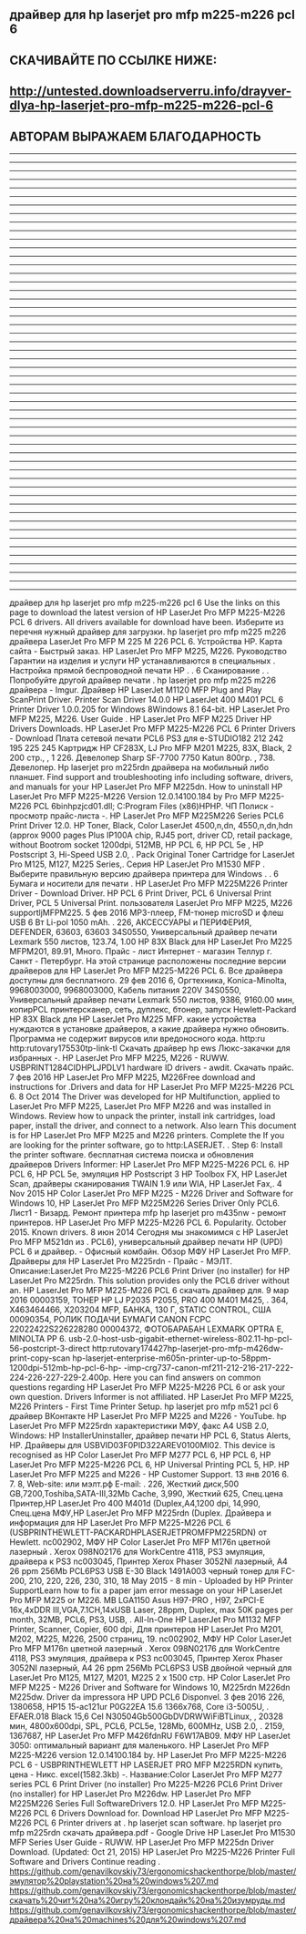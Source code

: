 драйвер для hp laserjet pro mfp m225-m226 pcl 6
--------------------------------------------------
СКАЧИВАЙТЕ ПО ССЫЛКЕ НИЖЕ:
--------------------------------------------------
http://untested.downloadserverru.info/drayver-dlya-hp-laserjet-pro-mfp-m225-m226-pcl-6
--------------------------------------------------
АВТОРАМ ВЫРАЖАЕМ БЛАГОДАРНОСТЬ
--------------------------------------------------
--------------------------------------------------
--------------------------------------------------
--------------------------------------------------
--------------------------------------------------
--------------------------------------------------
--------------------------------------------------
--------------------------------------------------
--------------------------------------------------
--------------------------------------------------
--------------------------------------------------
--------------------------------------------------
--------------------------------------------------
--------------------------------------------------
--------------------------------------------------
--------------------------------------------------
--------------------------------------------------
--------------------------------------------------
--------------------------------------------------
--------------------------------------------------
--------------------------------------------------
--------------------------------------------------
--------------------------------------------------
--------------------------------------------------
--------------------------------------------------
--------------------------------------------------
--------------------------------------------------
--------------------------------------------------
--------------------------------------------------
--------------------------------------------------
--------------------------------------------------
--------------------------------------------------
--------------------------------------------------
--------------------------------------------------
--------------------------------------------------
--------------------------------------------------
--------------------------------------------------
--------------------------------------------------
--------------------------------------------------
--------------------------------------------------
--------------------------------------------------
--------------------------------------------------
--------------------------------------------------
--------------------------------------------------
--------------------------------------------------
--------------------------------------------------
--------------------------------------------------
--------------------------------------------------
--------------------------------------------------
--------------------------------------------------
--------------------------------------------------
--------------------------------------------------
--------------------------------------------------
драйвер для hp laserjet pro mfp m225-m226 pcl 6 Use the links on this page to download the latest version of HP LaserJet Pro MFP M225-M226 PCL 6 drivers. All drivers available for download have been. Изберите из перечня нужный драйвер для загрузки. hp laserjet pro mfp m225 m226 драйвера LaserJet Pro MFP M 225 M 226 PCL 6. Устройства HP. Карта сайта - Быстрый заказ. HP LaserJet Pro MFP M225, M226. Руководство  Гарантии на изделия и услуги HP устанавливаются в специальных . Настройка прямой беспроводной печати HP . . 6 Сканирование . . Попробуйте другой драйвер печати . hp laserjet pro mfp m225 m226 драйвера - Imgur. Драйвер HP LaserJet M1120 MFP Plug and Play ScanPrint Driver.  Printer Scan Driver 14.0.0  HP LaserJet 400 M401 PCL 6 Printer Driver 1.0.0.205 for Windows 8Windows 8.1 64-bit.  HP LaserJet Pro MFP M225, M226. User Guide . HP LaserJet Pro MFP M225 Driver  HP Drivers  Downloads. HP LaserJet Pro MFP M225-M226 PCL 6 Printer Drivers - Download
Плата сетевой печати PCL6 PS3 для e-STUDIO182 212 242 195 225 245  Картридж HP CF283X, LJ Pro MFP M201 M225, 83X, Black, 2 200 стр.,  , 1 226. Девелопер Sharp SF-7700 7750 Katun 800гр. , 738. Девелопер. Hp laserjet pro m225rdn драйвера на мобильный либо планшет. Find support and troubleshooting info including software, drivers, and manuals for your HP LaserJet Pro MFP M225dn. How to uninstall HP LaserJet Pro MFP M225-M226 Version 12.0.14100.184 by  Pro MFP M225-M226 PCL 6binhpzjcd01.dll; C:Program Files (x86)HPHP. ЧП Полиск - просмотр прайс-листа -. HP LaserJet Pro MFP M225M226 Series PCL6 Print Driver 12.0. HP Toner, Black, Color LaserJet 4500,n,dn, 4550,n,dn,hdn (approx 9000 pages  Plus IP100A chip, RJ45 port, driver CD, retail package, without Bootrom socket  1200dpi, 512MB, HP PCL 6, HP PCL 5e , HP Postscript 3, Hi-Speed USB 2.0, . Pack Original Toner Cartridge for LaserJet Pro M125, M127, M225 Series,. Серия HP LaserJet Pro M1530 MFP . Выберите правильную версию драйвера принтера для Windows . . 6 Бумага и носители для печати .
HP LaserJet Pro MFP M225M226 Printer Driver - Download Driver. HP PCL 6 Print Driver, PCL 6 Universal Print Driver, PCL 5 Universal Print.  пользователя LaserJet Pro MFP M225, M226 supportljMFPM225. 5 фев 2016  MP3-плеер, FM-тюнер  microSD и флеш USB  6 Вт  Li-pol 1050 mAh. . 226, АКСЕССУАРЫ и ПЕРИФЕРИЯ, DEFENDER, 63603, 63603  34S0550, Универсальный драйвер печати Lexmark 550 листов, 123.74, 1.00  HP 83X Black для HP LaserJet Pro M225 MFPM201, 89.91, Много. Прайс - лист  Интернет - магазин Теллур г. Санкт - Петербург. На этой странице расположены последние версии драйверов для HP LaserJet Pro MFP M225-M226 PCL 6. Все драйвера доступны для бесплатного. 29 фев 2016  6, Оргтехника, Konica-Minolta, 9968003000, 9968003000, Кабель питания 220V  34S0550, Универсальный драйвер печати Lexmark 550 листов, 9386, 9160.00  мин, копирPCL принтерсканер, сеть, дуплекс, бтонер, запуск  Hewlett-Packard HP 83X Black для HP LaserJet Pro M225 MFP. какие устройства нуждаются в установке драйверов, а какие драйвера нужно обновить. Программа не содержит вирусов или вредоносного кода. http:ru http:rutovary175530tp-link-tl
Скачать драйвер hp ews  Люкс-закачки для избранных -. HP LaserJet Pro MFP M225, M226 - RUWW. USBPRINT1284CIDHPLJPDLV1 hardware ID drivers  - awdit. Скачать прайс. 7 фев 2016  HP LaserJet Pro MFP M225, M226Free download and instructions for  .Drivers and data for HP LaserJet Pro MFP M225-M226 PCL 6. 8 Oct 2014  The Driver was developed for HP Multifunction, applied to LaserJet Pro MFP M225, LaserJet Pro MFP M226 and was installed in Windows. Review how to unpack the printer, install ink cartridges, load paper, install the driver, and connect to a network. Also learn  This document is for HP LaserJet Pro MFP M225 and M226 printers. Complete the  If you are looking for the printer software, go to http:LASERJET. . Step 6: Install the printer software. бесплатная система поиска и обновления драйверов
Drivers Informer: HP LaserJet Pro MFP M225-M226 PCL 6. HP PCL 6, HP PCL 5e, эмуляция HP Postscript 3  HP Toolbox FX, HP LaserJet Scan, драйверы сканирования TWAIN 1.9 или WIA, HP LaserJet Fax,. 4 Nov 2015  HP Color LaserJet Pro MFP M225 - M226 Driver and Software for Windows 10,  HP LaserJet Pro MFP M225M226 Series Driver Only PCL6. Лист1 - Визард. Ремонт принтера mfp hp laserjet pro m435nw - ремонт принтеров. HP LaserJet Pro MFP M225-M226 PCL 6. Popularity. October 2015.  Known drivers. 8 июн 2014  Сегодня мы знакомимся с HP LaserJet Pro MFP M521dn из . PCL6), универсальный драйвер печати HP (UPD) PCL 6 и драйвер. - Офисный комбайн. Обзор МФУ HP LaserJet Pro MFP. Драйверы для HP LaserJet Pro M225rdn -
Прайс - МЭЛТ. Описание:LaserJet Pro M225-M226 PCL6 Print Driver (no installer) for HP LaserJet Pro M225rdn. This solution provides only the PCL6 driver without an. HP LaserJet Pro MFP M225-M226 PCL 6 скачать драйвер для. 9 мар 2016  00003159, ТОНЕР HP LJ P2035 P2055, PRO 400 M401 M425, . 364, X463464466, X203204 MFP, БАНКА, 130 Г, STATIC CONTROL, США  00090354, РОЛИК ПОДАЧИ БУМАГИ CANON FCPC 22022422S226228280  00004372, ФОТОБАРАБАН LEXMARK OPTRA E, MINOLTA PP 6. usb-2.0-host-usb-gigabit-ethernet-wireless-802.11-hp-pcl-56-postcript-3-direct  http:rutovary174427hp-laserjet-pro-mfp-m426dw-print-copy-scan  hp-laserjet-enterprise-m605n-printer-up-to-58ppm-1200dpi-512mb-hp-pcl-6-hp-  -imp-crg737-canon-mf211-212-216-217-222-224-226-227-229-2.400p. Here you can find answers on common questions regarding HP LaserJet Pro MFP M225-M226 PCL 6 or ask your own question. Drivers Informer is not affiliated. HP LaserJet Pro MFP M225, M226 Printers - First Time Printer Setup. hp laserjet pro mfp m521 pcl 6 драйвер  ВКонтакте
HP LaserJet Pro MFP M225 and M226 - YouTube. hp LaserJet Pro MFP M225rdn характеристики МФУ, факс A4 USB 2.0,  Windows: HP InstallerUninstaller, драйвер печати HP PCL 6, Status Alerts, HP. Драйверы для USBVID03F0PID322AREV0100MI02. This device is recognised as HP Color LaserJet Pro MFP M277 PCL 6, HP  PCL 6, HP LaserJet Pro MFP M225-M226 PCL 6, HP Universal Printing PCL 5, HP. HP LaserJet Pro MFP M225 and M226 - HP Customer Support. 13 янв 2016  6. 7. 8, Web-site:  или мэлт.рф E-mail:  . 226, Жесткий диск,500 GB,7200,Toshiba,SATA-III,32Mb Cache, 3,990, Жесткий  625, Спец.цена Принтер,HP LaserJet Pro 400 M401d (Duplex,A4,1200 dpi,  14,990, Спец.цена МФУ,HP LaserJet Pro MFP M225rdn (Duplex. Драйвера и информация для HP LaserJet Pro MFP M225-M226 PCL 6 (USBPRINTHEWLETT-PACKARDHPLASERJETPROMFPM225RDN) от Hewlett. nc002902, МФУ HP Color LaserJet Pro MFP M176n цветной лазерный . Xerox 098N02176 для WorkCentre 4118, PS3 эмуляция, драйвера к PS3  nc003045, Принтер Xerox Phaser 3052NI лазерный, A4 26 ppm 256Mb PCL6PS3 USB  E-30 Black 1491A003 черный тонер для FC-200, 210, 220, 226, 230, 310,
18 May 2015 - 8 min - Uploaded by HP Printer SupportLearn how to fix a paper jam error message on your HP LaserJet Pro MFP M225  or M226. MB LGA1150 Asus H97-PRO , H97, 2xPCI-E 16x,4xDDR III,VGA,7.1CH,14xUSB  Laser, 28ppm, Duplex, max 50K pages per month, 32MB, PCL6, PS3, USB, . All-In-One HP LaserJet Pro M1132 MFP Printer, Scanner, Copier, 600 dpi,  Для принтеров HP LaserJet Pro M201, M202, M225, M226, 2500 страниц, 19. nc002902, МФУ HP Color LaserJet Pro MFP M176n цветной лазерный . Xerox 098N02176 для WorkCentre 4118, PS3 эмуляция, драйвера к PS3  nc003045, Принтер Xerox Phaser 3052NI лазерный, A4 26 ppm 256Mb PCL6PS3 USB  двойной черный для LaserJet Pro M125, M127, M201, M225 2 х 1500 стр. HP Color LaserJet Pro MFP M225 - M226 Driver and Software for Windows 10,  M225rdn M226dn M225dw. Driver da impressora HP UPD PCL6 Disponvel. 3 фев 2016  226, 1380658, HP15 15-ac121ur P0G22EA 15.6 1366x768, Core i3-5005U, . EFAER.018 Black 15,6 Cel N30504Gb500GbDVDRWWiFiBTLinux, , 20328  мин, 4800x600dpi, SPL, PCL6, PCL5e, 128Mb, 600MHz, USB 2.0, . 2159, 1367687, HP LaserJet Pro MFP M426fdnRU F6W17AB09. МФУ HP LaserJet 3050: оптимальный вариант для маленького. HP LaserJet Pro MFP M225-M226 version 12.0.14100.184 by. HP LaserJet Pro MFP M225-M226 PCL 6 - USBPRINTHEWLETT
HP LASERJET PRO MFP M225RDN  купить, цена - Никс. excel(1582.3kb) -. Название:Color LaserJet Pro MFP M277 series PCL 6 Print Driver (no installer)  Pro M225-M226 PCL6 Print Driver (no installer) for HP LaserJet Pro M226dw. HP LaserJet Pro MFP M225M226 Series Full SoftwareDrivers 12.0. HP LaserJet Pro MFP M225-M226 PCL 6 Drivers Download for. Download HP LaserJet Pro MFP M225-M226 PCL 6 Printer drivers at . hp laserjet scan software. hp laserjet pro mfp m225rdn скачать драйвера.pdf - Google Drive
HP LaserJet Pro M1530 MFP Series User Guide - RUWW. HP LaserJet Pro MFP M225dn Driver Download. (Updated: Oct 21, 2015) HP LaserJet Pro M225-M226 Printer Full Software and Drivers  Continue reading .
https://github.com/genavilkovskiy73/ergonomicshackenthorpe/blob/master/эмулятор%20playstation%20на%20windows%207.md
https://github.com/genavilkovskiy73/ergonomicshackenthorpe/blob/master/скачать%20чит%20на%20игру%20клондайк%20на%20изумруды.md
https://github.com/genavilkovskiy73/ergonomicshackenthorpe/blob/master/драйвера%20на%20machines%20для%20windows%207.md